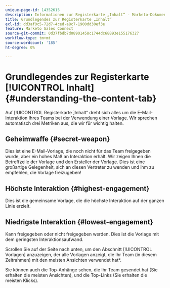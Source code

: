 ```yaml
---
unique-page-id: 14352615
description: Informationen zur Registerkarte „Inhalt“ - Marketo-Dokumente - Produktdokumentation
title: Grundlegendes zur Registerkarte „Inhalt“
exl-id: dd3af0c5-72d7-4ced-a8c7-1900dd30ef3e
feature: Marketo Sales Connect
source-git-commit: 0d37fbdb7d08901458c1744dc68893e155176327
workflow-type: tm+mt
source-wordcount: '185'
ht-degree: 0%

---
```


# Grundlegendes zur Registerkarte [!UICONTROL Inhalt] {#understanding-the-content-tab}

Auf [!UICONTROL  Registerkarte ]Inhalt“ dreht sich alles um die E-Mail-Interaktion Ihres Teams bei der Verwendung einer Vorlage. Wir sprechen automatisch drei Metriken aus, die wir für wichtig halten.

## Geheimwaffe {#secret-weapon}

Dies ist eine E-Mail-Vorlage, die noch nicht für das Team freigegeben wurde, aber ein hohes Maß an Interaktion erhält. Wir zeigen Ihnen die Betreffzeile der Vorlage und den Ersteller der Vorlage. Dies ist eine großartige Gelegenheit, sich an diesen Vertreter zu wenden und ihm zu empfehlen, die Vorlage freizugeben!

## Höchste Interaktion {#highest-engagement}

Dies ist die gemeinsame Vorlage, die die höchste Interaktion auf der ganzen Linie erzielt.

## Niedrigste Interaktion {#lowest-engagement}

Kann freigegeben oder nicht freigegeben werden. Dies ist die Vorlage mit dem geringsten Interaktionsaufwand.

Scrollen Sie auf der Seite nach unten, um den Abschnitt [!UICONTROL Vorlagen] anzuzeigen, der alle Vorlagen anzeigt, die Ihr Team (in diesem Zeitrahmen) mit den meisten Ansichten verwendet hat*.

Sie können auch die Top-Anhänge sehen, die Ihr Team gesendet hat (Sie erhalten die meisten Ansichten), und die Top-Links (Sie erhalten die meisten Klicks).
